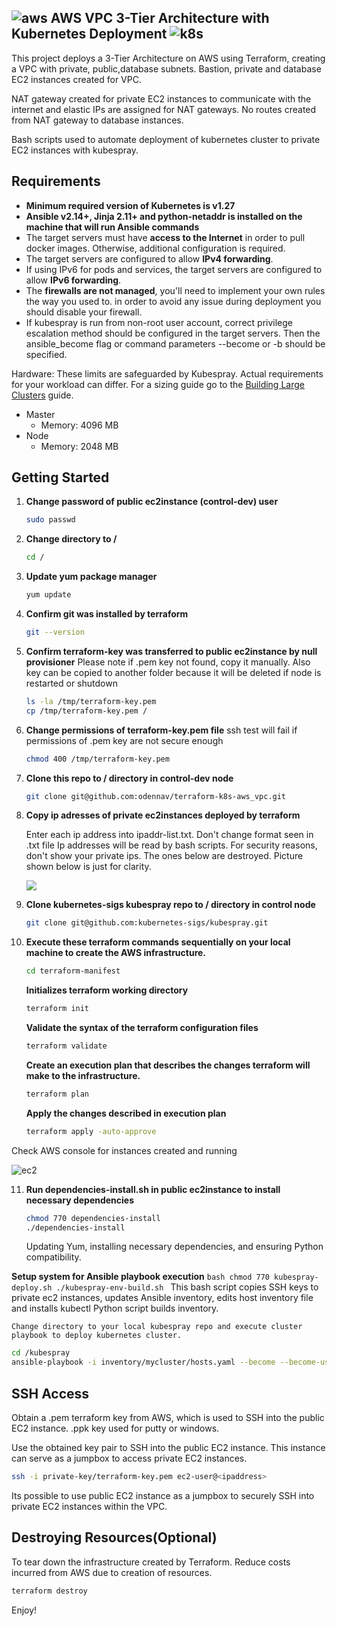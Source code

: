 ## ![aws](https://github.com/odennav/terraform-k8s-aws_ec2/blob/main/icons-k8s-color/icons8-amazon-web-services-48.png)   AWS VPC 3-Tier Architecture with Kubernetes Deployment    ![k8s](https://github.com/odennav/terraform-k8s-aws_ec2/blob/main/icons-k8s-color/icons8-kubernetes-48.png)

This project deploys a 3-Tier Architecture on AWS using Terraform, creating a VPC with private, public,database subnets.
Bastion, private and database EC2 instances created for VPC.

NAT gateway created for private EC2 instances to communicate with the internet and elastic IPs are assigned for NAT gateways.
No routes created from NAT gateway to database instances.

Bash scripts used to automate deployment of kubernetes cluster to private EC2 instances with kubespray.


## Requirements

- **Minimum required version of Kubernetes is v1.27**
- **Ansible v2.14+, Jinja 2.11+ and python-netaddr is installed on the machine that will run Ansible commands**
- The target servers must have **access to the Internet** in order to pull docker images. Otherwise, additional configuration is required.
- The target servers are configured to allow **IPv4 forwarding**.
- If using IPv6 for pods and services, the target servers are configured to allow **IPv6 forwarding**.
- The **firewalls are not managed**, you'll need to implement your own rules the way you used to.
    in order to avoid any issue during deployment you should disable your firewall.
- If kubespray is run from non-root user account, correct privilege escalation method
    should be configured in the target servers. Then the ansible_become flag
    or command parameters --become or -b should be specified.

Hardware:
These limits are safeguarded by Kubespray. Actual requirements for your workload can differ. For a sizing guide go to the [Building Large Clusters](https://kubernetes.io/docs/setup/cluster-large/#size-of-master-and-master-components) guide.

- Master
  - Memory: 4096 MB
- Node
  - Memory: 2048 MB


## Getting Started
1. **Change password of public ec2instance (control-dev) user**
   ```bash
   sudo passwd
   ```

2. **Change directory to /**
   ```bash
   cd /
   ```

3. **Update yum package manager**
   ```bash
   yum update
   ```

4. **Confirm git was installed by terraform**
   ```bash
   git --version
   ```

5. **Confirm terraform-key was transferred to public ec2instance by null provisioner**
   Please note if .pem key not found, copy it manually. Also key can be copied to another folder because it will be deleted if node is restarted or shutdown
   ```bash
   ls -la /tmp/terraform-key.pem
   cp /tmp/terraform-key.pem /
   ```
   
6. **Change permissions of terraform-key.pem file**
   ssh test will fail if permissions of .pem key are not secure enough
   ```bash
   chmod 400 /tmp/terraform-key.pem
   ```

7. **Clone this repo to / directory in control-dev node**
   ```bash
   git clone git@github.com:odennav/terraform-k8s-aws_vpc.git
   ```

8. **Copy ip adresses of private ec2instances deployed by terraform**
   
   Enter each ip address into ipaddr-list.txt.
   Don't change format seen in .txt file
   Ip addresses will be read by bash scripts.
   For security reasons, don't show your private ips. The ones below are destroyed.
   Picture shown below is just for clarity.
   
   ![](https://github.com/odennav/terraform-k8s-aws_ec2/blob/main/ec2-private-ip.PNG) 
  

9. **Clone kubernetes-sigs kubespray repo to / directory in control node**
   ```bash
   git clone git@github.com:kubernetes-sigs/kubespray.git
   ```

10. **Execute these terraform commands sequentially on your local machine to create the AWS infrastructure.**
    
    ```bash
    cd terraform-manifest
    ```

    **Initializes terraform working directory**
    
    ```bash
    terraform init
    ```

    **Validate the syntax of the terraform configuration files**
    
    ```bash
    terraform validate
    ```

    **Create an execution plan that describes the changes terraform will make to the infrastructure.**
    
    ```bash
    terraform plan
    ```

    **Apply the changes described in execution plan**
    ```bash
    terraform apply -auto-approve
    ```
Check AWS console for instances created and running

![ec2](https://github.com/odennav/terraform-k8s-aws_ec2/blob/main/ec2instances-shot.PNG)

11. **Run dependencies-install.sh in public ec2instance to install necessary dependencies**
    ```bash
    chmod 770 dependencies-install
    ./dependencies-install
    ```
    Updating Yum, installing necessary dependencies, and ensuring Python compatibility.


   **Setup system for Ansible playbook execution**
    ```bash
    chmod 770 kubespray-deploy.sh
    ./kubespray-env-build.sh
    ```
    This bash script copies SSH keys to private ec2 instances, updates Ansible inventory, edits host inventory file and installs kubectl
    Python script builds inventory.
   
    Change directory to your local kubespray repo and execute cluster playbook to deploy kubernetes cluster.
   ```bash
   cd /kubespray
   ansible-playbook -i inventory/mycluster/hosts.yaml --become --become-user=root cluster.yml
   ```


## SSH Access
   Obtain a .pem terraform key from AWS, which is used to SSH into the public EC2 instance. .ppk key used for putty or windows.

   Use the obtained key pair to SSH into the public EC2 instance. This instance can serve as a jumpbox to access private EC2 instances.

   ```bash
   ssh -i private-key/terraform-key.pem ec2-user@<ipaddress>
   ```
   Its possible to use public EC2 instance as a jumpbox to securely SSH into private EC2 instances within the VPC.



## Destroying Resources(Optional)
To tear down the infrastructure created by Terraform. Reduce costs incurred from AWS due to creation of resources.
  ```bash
  terraform destroy
  ```


Enjoy!
